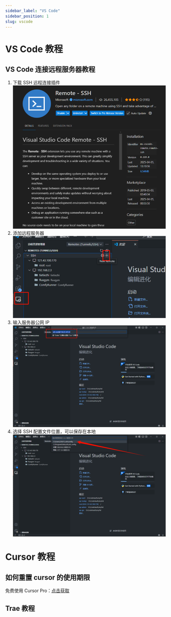 ```yaml
---
sidebar_label: "VS Code"
sidebar_position: 1
slug: vscode
--- 
```

# VS Code 教程

## VS Code 连接远程服务器教程

1. 下载 SSH 远程连接插件
   ![alt text](../../../src/image/t_image31.png)
2. 添加远程服务器
   ![alt text](../../../src/image/t_image32.png)
3. 输入服务器公网 IP
   ![alt text](../../../src/image/t_image33.png)
4. 选择 SSH 配置文件位置，可以保存在本地
   ![alt text](../../../src/image/t_image34.png)

# Cursor 教程

## 如何重置 cursor 的使用期限

免费使用 Cursor Pro：[点击获取](https://github.com/yuaotian/go-cursor-help)

## Trae 教程
